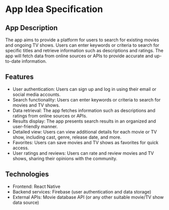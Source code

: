 # App Idea Specification

## App Description
The app aims to provide a platform for users to search for existing movies and ongoing TV shows. Users can enter keywords or criteria to search for specific titles and retrieve information such as descriptions and ratings. The app will fetch data from online sources or APIs to provide accurate and up-to-date information.

## Features
- User authentication: Users can sign up and log in using their email or social media accounts.
- Search functionality: Users can enter keywords or criteria to search for movies and TV shows.
- Data retrieval: The app fetches information such as descriptions and ratings from online sources or APIs.
- Results display: The app presents search results in an organized and user-friendly manner.
- Detailed view: Users can view additional details for each movie or TV show, including cast, genre, release date, and more.
- Favorites: Users can save movies and TV shows as favorites for quick access.
- User ratings and reviews: Users can rate and review movies and TV shows, sharing their opinions with the community.

## Technologies
- Frontend: React Native
- Backend services: Firebase (user authentication and data storage)
- External APIs: Movie database API (or any other suitable movie/TV show data source)
